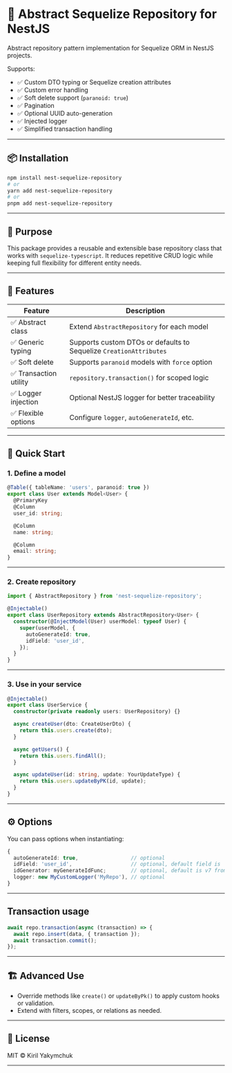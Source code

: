 # 🧱 Abstract Sequelize Repository for NestJS

Abstract repository pattern implementation for Sequelize ORM in NestJS projects.

Supports:

- ✅ Custom DTO typing or Sequelize creation attributes
- ✅ Custom error handling
- ✅ Soft delete support (`paranoid: true`)
- ✅ Pagination
- ✅ Optional UUID auto-generation
- ✅ Injected logger
- ✅ Simplified transaction handling

---

## 📦 Installation

```bash
npm install nest-sequelize-repository
# or
yarn add nest-sequelize-repository
# or
pnpm add nest-sequelize-repository
```

---

## 🧠 Purpose

This package provides a reusable and extensible base repository class that works with `sequelize-typescript`. It reduces repetitive CRUD logic while keeping full flexibility for different entity needs.

---

## 🔧 Features

| Feature               | Description                                                        |
|-----------------------|--------------------------------------------------------------------|
| ✅ Abstract class      | Extend `AbstractRepository` for each model                         |
| ✅ Generic typing      | Supports custom DTOs or defaults to Sequelize `CreationAttributes` |
| ✅ Soft delete         | Supports `paranoid` models with `force` option                     |
| ✅ Transaction utility | `repository.transaction()` for scoped logic                        |
| ✅ Logger injection    | Optional NestJS logger for better traceability                     |
| ✅ Flexible options    | Configure `logger`, `autoGenerateId`, etc.                         |

---

## 🚀 Quick Start

### 1. Define a model

```ts
@Table({ tableName: 'users', paranoid: true })
export class User extends Model<User> {
  @PrimaryKey
  @Column
  user_id: string;

  @Column
  name: string;

  @Column
  email: string;
}
```

---

### 2. Create repository

```ts
import { AbstractRepository } from 'nest-sequelize-repository';

@Injectable()
export class UserRepository extends AbstractRepository<User> {
  constructor(@InjectModel(User) userModel: typeof User) {
    super(userModel, {
      autoGenerateId: true,
      idField: 'user_id',      
    });
  }
}
```

---

### 3. Use in your service

```ts
@Injectable()
export class UserService {
  constructor(private readonly users: UserRepository) {}

  async createUser(dto: CreateUserDto) {
    return this.users.create(dto);
  }

  async getUsers() {
    return this.users.findAll();
  }

  async updateUser(id: string, update: YourUpdateType) {
    return this.users.updateByPK(id, update);
  }
}
```

---

## ⚙️ Options

You can pass options when instantiating:

```ts
{
  autoGenerateId: true,                 // optional
  idField: 'user_id',                   // optional, default field is 'id'  
  idGenerator: myGenerateIdFunc;        // optional, default is v7 from 'uuid' package
  logger: new MyCustomLogger('MyRepo'), // optional
}
```

---

## Transaction usage

```ts
await repo.transaction(async (transaction) => {
  await repo.insert(data, { transaction });
  await transaction.commit();
});
```

---

## 🏗️ Advanced Use

- Override methods like `create()` or `updateByPk()` to apply custom hooks or validation.
- Extend with filters, scopes, or relations as needed.

---

## 📜 License

MIT © Kiril Yakymchuk

---

